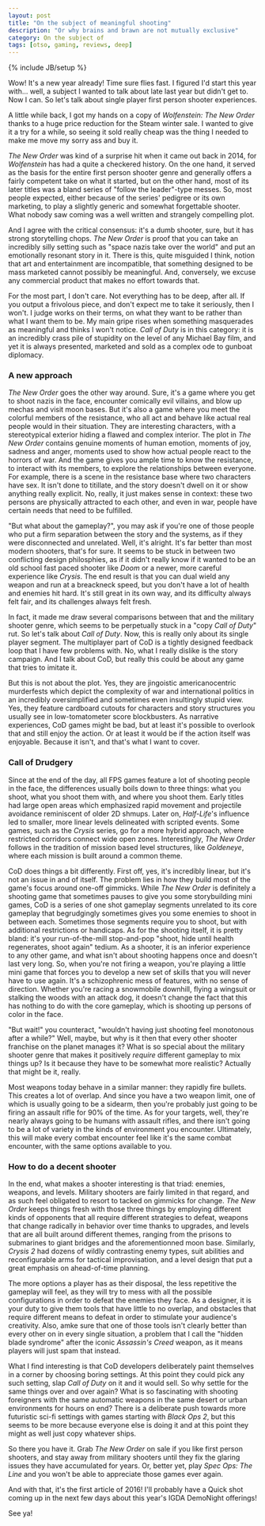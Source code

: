 ```yaml
---
layout: post
title: "On the subject of meaningful shooting"
description: "Or why brains and brawn are not mutually exclusive"
category: On the subject of
tags: [otso, gaming, reviews, deep]
---
```

{% include JB/setup %}

Wow! It's a new year already! Time sure flies fast. I figured I'd start this year with... well, a subject I wanted to talk about late last year but didn't get to. Now I can. So let's talk about single player first person shooter experiences.

<!-- more -->

A little while back, I got my hands on a copy of _Wolfenstein: The New Order_ thanks to a huge price reduction for the Steam winter sale. I wanted to give it a try for a while, so seeing it sold really cheap was the thing I needed to make me move my sorry ass and buy it.

_The New Order_ was kind of a surprise hit when it came out back in 2014, for _Wolfenstein_ has had a quite a checkered history. On the one hand, it served as the basis for the entire first person shooter genre and generally offers a fairly competent take on what it started, but on the other hand, most of its later titles was a bland series of "follow the leader"-type messes. So, most people expected, either because of the series' pedigree or its own marketing, to play a slightly generic and somewhat forgettable shooter. What nobody saw coming was a well written and strangely compelling plot.

And I agree with the critical consensus: it's a dumb shooter, sure, but it has strong storytelling chops. _The New Order_ is proof that you can take an incredibly silly setting such as "space nazis take over the world" and put an emotionally resonant story in it. There is this, quite misguided I think, notion that art and entertainment are incompatible, that something designed to be mass marketed cannot possibly be meaningful. And, conversely, we excuse any commercial product that makes no effort towards that. 

For the most part, I don't care. Not everything has to be deep, after all. If you output a frivolous piece, and don't expect me to take it seriously, then I won't. I judge works on their terms, on what they want to be rather than what I want them to be. My main gripe rises when something masquerades as meaningful and thinks I won't notice. _Call of Duty_ is in this category: it is an incredibly crass pile of stupidity on the level of any Michael Bay film, and yet it is always presented, marketed and sold as a complex ode to gunboat diplomacy.

### A new approach

_The New Order_ goes the other way around. Sure, it's a game where you get to shoot nazis in the face, encounter comically evil villains, and blow up mechas and visit moon bases. But it's also a game where you meet the colorful members of the resistance, who all act and behave like actual real people would in their situation. They are interesting characters, with a stereotypical exterior hiding a flawed and complex interior. The plot in _The New Order_ contains genuine moments of human emotion, moments of joy, sadness and anger, moments used to show how actual people react to the horrors of war. And the game gives you ample time to know the resistance, to interact with its members, to explore the relationships between everyone. For example, there is a scene in the resistance base where two characters have sex. It isn't done to titillate, and the story doesn't dwell on it or show anything really explicit. No, really, it just makes sense in context: these two persons are physically attracted to each other, and even in war, people have certain needs that need to be fulfilled.

"But what about the gameplay?", you may ask if you're one of those people who put a firm separation between the story and the systems, as if they were disconnected and unrelated. Well, it's alright. It's far better than most modern shooters, that's for sure. It seems to be stuck in between two conflicting design philosphies, as if it didn't really know if it wanted to be an old school fast paced shooter like _Doom_ or a newer, more careful experience like _Crysis_. The end result is that you can dual wield any weapon and run at a breackneck speed, but you don't have a lot of health and enemies hit hard. It's still great in its own way, and its difficulty always felt fair, and its challenges always felt fresh. 

In fact, it made me draw several comparisons between that and the military shooter genre, which seems to be perpetually stuck in a "copy _Call of Duty_" rut. So let's talk about _Call of Duty_. Now, this is really only about its single player segment. The multiplayer part of CoD is a tightly designed feedback loop that I have few problems with. No, what I really dislike is the story campaign. And I talk about CoD, but really this could be about any game that tries to imitate it.

But this is not about the plot. Yes, they are jingoistic americanocentric murderfests which depict the complexity of war and international politics in an incredibly oversimplified and sometimes even insultingly stupid view. Yes, they feature cardboard cutouts for characters and story structures you usually see in low-tomatometer score blockbusters. As narrative experiences, CoD games might be bad, but at least it's possible to overlook that and still enjoy the action. Or at least it would be if the action itself was enjoyable. Because it isn't, and that's what I want to cover.

### Call of Drudgery

Since at the end of the day, all FPS games feature a lot of shooting people in the face, the differences usually boils down to three things: what you shoot, what you shoot them with, and where you shoot them. Early titles had large open areas which emphasized rapid movement and projectile avoidance reminiscent of older 2D shmups. Later on, _Half-Life_'s influence led to smaller, more linear levels delineated with scripted events. Some games, such as the _Crysis_ series, go for a more hybrid approach, where restricted corridors connect wide open zones. Interestingly, _The New Order_ follows in the tradition of mission based level structures, like _Goldeneye_, where each mission is built around a common theme.

CoD does things a bit differently. First off, yes, it's incredibly linear, but it's not an issue in and of itself. The problem lies in how they build most of the game's focus around one-off gimmicks. While _The New Order_ is definitely a shooting game that sometimes pauses to give you some storybuilding mini games, CoD is a series of one shot gameplay segments unrelated to its core gameplay that begrudgingly sometimes gives you some enemies to shoot in between each. Sometimes those segments require you to shoot, but with additional restrictions or handicaps. As for the shooting itself, it is pretty bland: it's your run-of-the-mill stop-and-pop "shoot, hide until health regenerates, shoot again" tedium. As a shooter, it is an inferior experience to any other game, and what isn't about shooting happens once and doesn't last very long. So, when you're not firing a weapon, you're playing a little mini game that forces you to develop a new set of skills that you will never have to use again. It's a schizophrenic mess of features, with no sense of direction. Whether you're racing a snowmobile downhill, flying a wingsuit or stalking the woods with an attack dog, it doesn't change the fact that this has nothing to do with the core gameplay, which is shooting up persons of color in the face.

"But wait!" you counteract, "wouldn't having just shooting feel monotonous after a while?" Well, maybe, but why is it then that every other shooter franchise on the planet manages it? What is so special about the military shooter genre that makes it positively _require_ different gameplay to mix things up? Is it because they have to be somewhat more realistic? Actually that might be it, really.

Most weapons today behave in a similar manner: they rapidly fire bullets. This creates a lot of overlap. And since you have a two weapon limit, one of which is usually going to be a sidearm, then you're probably just going to be firing an assault rifle for 90% of the time. As for your targets, well, they're nearly always going to be humans with assault rifles, and there isn't going to be a lot of variety in the kinds of environment you encounter. Ultimately, this will make every combat encounter feel like it's the same combat encounter, with the same options available to you.

### How to do a decent shooter

In the end, what makes a shooter interesting is that triad: enemies, weapons, and levels. Military shooters are fairly limited in that regard, and as such feel obligated to resort to tacked on gimmicks for change. _The New Order_ keeps things fresh with those three things by employing different kinds of opponents that all require different strategies to defeat, weapons that change radically in behavior over time thanks to upgrades, and levels that are all built around different themes, ranging from the prisons to submarines to giant bridges and the aforementionned moon base. Similarly, _Crysis 2_ had dozens of wildly contrasting enemy types, suit abilities and reconfigurable arms for tactical improvisation, and a level design that put a great emphasis on ahead-of-time planning.

The more options a player has as their disposal, the less repetitive the gameplay will feel, as they will try to mess with all the possible configurations in order to defeat the enemies they face. As a designer, it is your duty to give them tools that have little to no overlap, and obstacles that require different means to defeat in order to stimulate your audience's creativity. Also, amke sure that one of those tools isn't clearly better than every other on in every single situation, a problem that I call the "hidden blade syndrome" after the iconic _Assassin's Creed_ weapon, as it means players will just spam that instead.

What I find interesting is that CoD developers deliberately paint themselves in a corner by choosing boring settings. At this point they could pick any such setting, slap _Call of Duty_ on it and it would sell. So why settle for the same things over and over again? What is so fascinating with shooting foreigners with the same automatic weapons in the same desert or urban environments for hours on end? There is a deliberate push towards more futuristic sci-fi settings with games starting with _Black Ops 2_, but this seems to be more because everyone else is doing it and at this point they might as well just copy whatever ships.

So there you have it. Grab _The New Order_ on sale if you like first person shooters, and stay away from military shooters until they fix the glaring issues they have accumulated for years. Or, better yet, play _Spec Ops: The Line_ and you won't be able to appreciate those games ever again.

And with that, it's the first article of 2016! I'll probably have a Quick shot coming up in the next few days about this year's IGDA DemoNight offerings!

See ya!